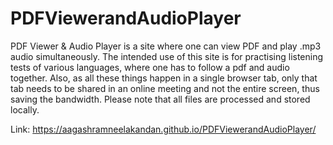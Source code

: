 # PDFViewerandAudioPlayer
PDF Viewer & Audio Player is a site where one can view PDF and play .mp3 audio simultaneously. The intended use of this site is for practising listening tests of various languages, where one has to follow a pdf and audio together. Also, as all these things happen in a single browser tab, only that tab needs to be shared in an online meeting and not the entire screen, thus saving the bandwidth. Please note that all files are processed and stored locally.

Link: https://aagashramneelakandan.github.io/PDFViewerandAudioPlayer/
